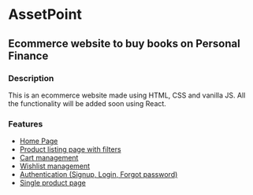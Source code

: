 # AssetPoint

## Ecommerce website to buy books on Personal Finance

### Description

This is an ecommerce website made using HTML, CSS and vanilla JS. All the functionality will be added soon using React.

### Features

- <a href="https://assetpoint.netlify.app/">Home Page</a>
- <a href="https://assetpoint.netlify.app/pages/product-listing/product-listing.html">Product listing page with filters</a>
- <a href="https://assetpoint.netlify.app/pages/cart-management/cart-manage.html">Cart management</a>
- <a href="https://assetpoint.netlify.app/pages/wishlist-management/wishlist.html">Wishlist management</a>
- <a href="https://assetpoint.netlify.app/pages/auth/login.html">Authentication (Signup, Login, Forgot password)</a>
- <a href="https://assetpoint.netlify.app/pages/single-product-page/single-product.html">Single product page</a>

